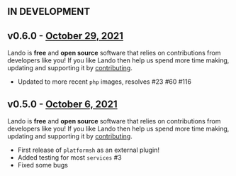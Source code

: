 ## IN DEVELOPMENT

## v0.6.0 - [October 29, 2021](https://github.com/lando/cli/releases/tag/v0.6.0)

Lando is **free** and **open source** software that relies on contributions from developers like you! If you like Lando then help us spend more time making, updating and supporting it by [contributing](https://github.com/sponsors/lando).

* Updated to more recent `php` images, resolves #23 #60 #116

## v0.5.0 - [October 6, 2021](https://github.com/lando/cli/releases/tag/v0.5.0)

Lando is **free** and **open source** software that relies on contributions from developers like you! If you like Lando then help us spend more time making, updating and supporting it by [contributing](https://github.com/sponsors/lando).

* First release of `platformsh` as an external plugin!
* Added testing for most `services` #3
* Fixed some bugs
